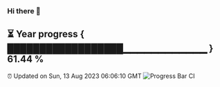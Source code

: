 ### Hi there 👋
⏳ Year progress { ██████████████████▁▁▁▁▁▁▁▁▁▁▁▁ } 61.44 %
---
⏰ Updated on Sun, 13 Aug 2023 06:06:10 GMT
![Progress Bar CI](https://github.com/Moyi321/Moyi321/workflows/Progress%20Bar%20CI/badge.svg)
